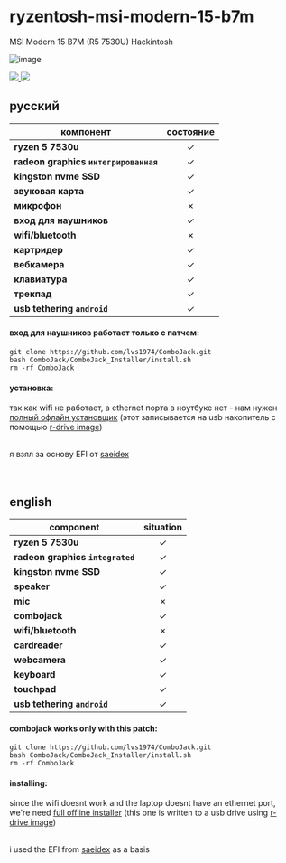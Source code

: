 # ryzentosh-msi-modern-15-b7m
MSI Modern 15 B7M (R5 7530U) Hackintosh

![image](https://github.com/user-attachments/assets/7437545d-bc7e-485d-9d6d-ff1a18b01171)

<a href="https://www.apple.com/macos">
  <img src="https://img.shields.io/badge/Sonoma-14.0-informational.svg">
</a>
<a href="https://github.com/acidanthera/OpenCorePkg">
  <img src="https://img.shields.io/badge/OpenCore-0.9.5-informational.svg">
</a>

## русский

| **компонент**    | **состояние** |
| --------------- | :-----------------: |
| **ryzen 5 7530u** |  ✓  |
| **radeon graphics `интегрированная`** | ✓  |
| **kingston nvme SSD** | ✓  |
| **звуковая карта** |  ✓  |
| **микрофон** |         ✗         |
| **вход для наушников** | ✓  |
| **wifi/bluetooth**   |         ✗         |
| **картридер** |  ✓  |
| **вебкамера** | ✓  |
| **клавиатура** | ✓  |
| **трекпад** | ✓  |
| **usb tethering `android`** | ✓ |

#### вход для наушников работает только с патчем:
```
git clone https://github.com/lvs1974/ComboJack.git
bash ComboJack/ComboJack_Installer/install.sh
rm -rf ComboJack
```

#### установка:
так как wifi не работает, а ethernet порта в ноутбуке нет - нам нужен <a href="https://drive.google.com/file/d/1bkfjiVjOvsQkADeyKQms7r9SnuctIsxf/view?usp">полный офлайн установщик</a>  (этот записывается на usb накопитель с помощью <a href="https://www.drive-image.com/downloads/RDriveImage7.exe">r-drive image</a>)

<br>
я взял за основу EFI от <a href="https://github.com/saeidex/ryzentosh-msi-modern-15">saeidex</a>

<br>
<br>
<br>

## english

| **component**    | **situation** |
| --------------- | :-----------------: |
| **ryzen 5 7530u** |  ✓  |
| **radeon graphics `integrated`** | ✓  |
| **kingston nvme SSD** | ✓  |
| **speaker** |  ✓  |
| **mic** |         ✗         |
| **combojack** | ✓  |
| **wifi/bluetooth**   |         ✗         |
| **cardreader** |  ✓  |
| **webcamera** | ✓  |
| **keyboard** | ✓  |
| **touchpad** | ✓  |
| **usb tethering `android`** | ✓ |

#### combojack works only with this patch:
```
git clone https://github.com/lvs1974/ComboJack.git
bash ComboJack/ComboJack_Installer/install.sh
rm -rf ComboJack
```

#### installing:
since the wifi doesnt work and the laptop doesnt have an ethernet port, we're need <a href="https://drive.google.com/file/d/1bkfjiVjOvsQkADeyKQms7r9SnuctIsxf/view?usp">full offline installer</a>  (this one is written to a usb drive using <a href="https://www.drive-image.com/downloads/RDriveImage7.exe">r-drive image</a>)

<br>
i used the EFI from <a href="https://github.com/saeidex/ryzentosh-msi-modern-15">saeidex</a> as a basis
